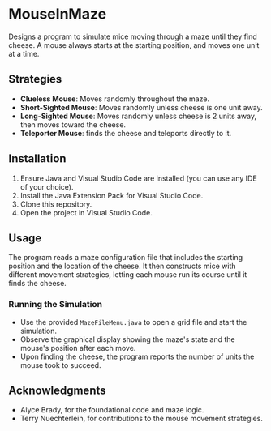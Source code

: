 ﻿# MouseInMaze

Designs a program to simulate mice moving through a maze until they find cheese.  A mouse always starts at the starting position, and moves one unit at a time. 

## Strategies

- **Clueless Mouse**: Moves randomly throughout the maze.
- **Short-Sighted Mouse**: Moves randomly unless cheese is one unit away.
- **Long-Sighted Mouse**: Moves randomly unless cheese is 2 units away, then moves toward the cheese.
- **Teleporter Mouse**: finds the cheese and teleports directly to it.

## Installation

1. Ensure Java and Visual Studio Code are installed (you can use any IDE of your choice).
2. Install the Java Extension Pack for Visual Studio Code.
3. Clone this repository.
4. Open the project in Visual Studio Code.

## Usage

The program reads a maze configuration file that includes the starting position and the location of the cheese. It then constructs mice with different movement strategies, letting each mouse run its course until it finds the cheese.

### Running the Simulation

- Use the provided `MazeFileMenu.java` to open a grid file and start the simulation.
- Observe the graphical display showing the maze's state and the mouse's position after each move.
- Upon finding the cheese, the program reports the number of units the mouse took to succeed.

## Acknowledgments

- Alyce Brady, for the foundational code and maze logic.
- Terry Nuechterlein, for contributions to the mouse movement strategies.
